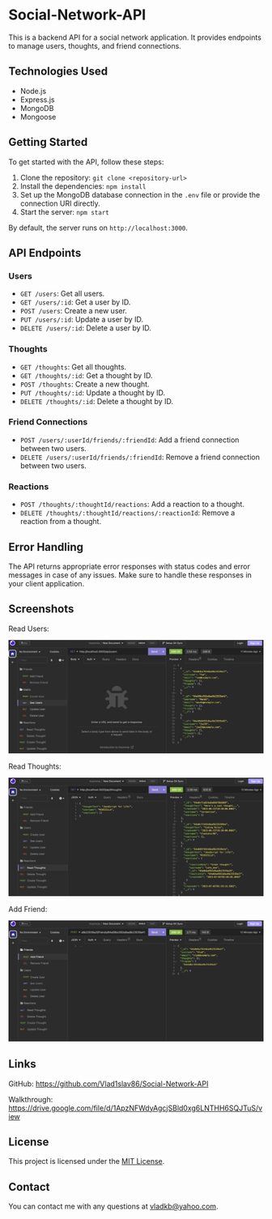 # Social-Network-API

This is a backend API for a social network application. It provides endpoints to manage users, thoughts, and friend connections.

## Technologies Used

- Node.js
- Express.js
- MongoDB
- Mongoose

## Getting Started

To get started with the API, follow these steps:

1. Clone the repository: `git clone <repository-url>`
2. Install the dependencies: `npm install`
3. Set up the MongoDB database connection in the `.env` file or provide the connection URI directly.
4. Start the server: `npm start`

By default, the server runs on `http://localhost:3000`.

## API Endpoints

### Users

- `GET /users`: Get all users.
- `GET /users/:id`: Get a user by ID.
- `POST /users`: Create a new user.
- `PUT /users/:id`: Update a user by ID.
- `DELETE /users/:id`: Delete a user by ID.

### Thoughts

- `GET /thoughts`: Get all thoughts.
- `GET /thoughts/:id`: Get a thought by ID.
- `POST /thoughts`: Create a new thought.
- `PUT /thoughts/:id`: Update a thought by ID.
- `DELETE /thoughts/:id`: Delete a thought by ID.

### Friend Connections

- `POST /users/:userId/friends/:friendId`: Add a friend connection between two users.
- `DELETE /users/:userId/friends/:friendId`: Remove a friend connection between two users.

### Reactions

- `POST /thoughts/:thoughtId/reactions`: Add a reaction to a thought.
- `DELETE /thoughts/:thoughtId/reactions/:reactionId`: Remove a reaction from a thought.

## Error Handling

The API returns appropriate error responses with status codes and error messages in case of any issues. Make sure to handle these responses in your client application.

## Screenshots

Read Users:

![Users](/public/images/Users.png)

Read Thoughts:

![Thoughts](/public/images/Thoughts.png)

Add Friend:

![Friend](/public/images/Friend.png)



## Links

GitHub: https://github.com/Vlad1slav86/Social-Network-API

Walkthrough: https://drive.google.com/file/d/1ApzNFWdyAgcjSBld0xg6LNTHH6SQJTuS/view

## License

This project is licensed under the [MIT License](LICENSE).

## Contact

You can contact me with any questions at vladkb@yahoo.com.